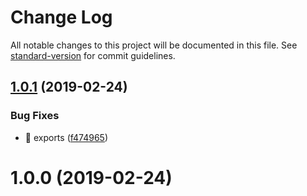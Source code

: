 # Change Log

All notable changes to this project will be documented in this file. See [standard-version](https://github.com/conventional-changelog/standard-version) for commit guidelines.

<a name="1.0.1"></a>
## [1.0.1](https://github.com/huruji/add-server-client-script-webpack-plugin/compare/v1.0.0...v1.0.1) (2019-02-24)


### Bug Fixes

* :bug: exports ([f474965](https://github.com/huruji/add-server-client-script-webpack-plugin/commit/f474965))



<a name="1.0.0"></a>
# 1.0.0 (2019-02-24)
